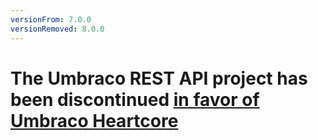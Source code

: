 ```yaml
---
versionFrom: 7.0.0
versionRemoved: 8.0.0
---
```


# The Umbraco REST API project has been discontinued [in favor of Umbraco Heartcore](https://umbraco.com/products/umbraco-headless/)
